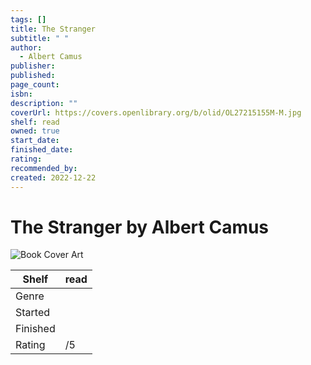 ```yaml
---
tags: []
title: The Stranger
subtitle: " "
author:
  - Albert Camus
publisher: 
published: 
page_count: 
isbn: 
description: ""
coverUrl: https://covers.openlibrary.org/b/olid/OL27215155M-M.jpg
shelf: read
owned: true
start_date: 
finished_date: 
rating: 
recommended_by: 
created: 2022-12-22
---
```


# The Stranger by Albert Camus

![Book Cover Art](https://covers.openlibrary.org/b/olid/OL27215155M-M.jpg)

| Shelf | read |
| --- | --- |
| Genre |  |
| Started |  |
| Finished |  |
| Rating | /5 |

